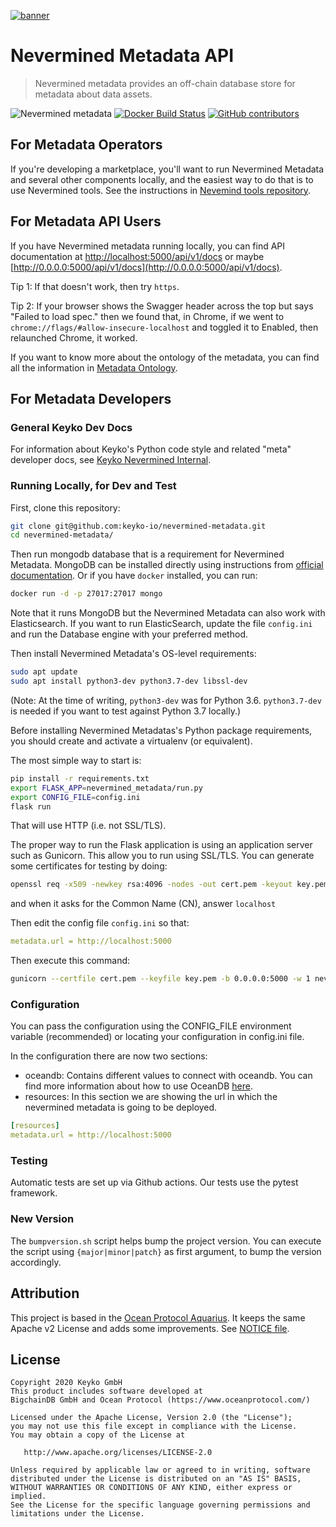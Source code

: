 [![banner](https://raw.githubusercontent.com/keyko-io/assets/master/images/logo/nevermined_logo_1.png)](https://nevermined.io)


# Nevermined Metadata API

> Nevermined metadata provides an off-chain database store for metadata about data assets.

![Nevermined metadata](https://github.com/keyko-io/nevermined-metadata/workflows/Python%20package/badge.svg)
[![Docker Build Status](https://img.shields.io/docker/cloud/build/keykoio/nevermined-metadata.svg)](https://hub.docker.com/r/keykoio/nevermined-metadata/) 
[![GitHub contributors](https://img.shields.io/github/contributors/keyko-io/nevermined-metadata.svg)](https://github.com/keyko-io/nevermined-metadata/graphs/contributors)

## For Metadata Operators

If you're developing a marketplace, you'll want to run Nevermined Metadata and several other components locally, and the easiest way to do that is to use Nevermined tools. See the instructions in [Nevemind tools repository](https://github.com/keyko-io/nevermined-tools).

## For Metadata API Users

If you have Nevermined metadata running locally, you can find API documentation at
[http://localhost:5000/api/v1/docs](http://localhost:5000/api/v1/docs) or maybe
[http://0.0.0.0:5000/api/v1/docs](http://0.0.0.0:5000/api/v1/docs).

Tip 1: If that doesn't work, then try `https`.

Tip 2: If your browser shows the Swagger header across the top but says "Failed to load spec." then we found that, in Chrome, if we went to `chrome://flags/#allow-insecure-localhost` and toggled it to Enabled, then relaunched Chrome, it worked.

If you want to know more about the ontology of the metadata, you can find all the information in
[Metadata Ontology](https://github.com/keyko-io/nevermined-internal/tree/master/docs/architecture/specs/metadata).

## For Metadata Developers

### General Keyko Dev Docs

For information about Keyko's Python code style and related "meta" developer docs, see [Keyko Nevermined Internal](https://github.com/keyko-io/nevermined-internal).

### Running Locally, for Dev and Test

First, clone this repository:

```bash
git clone git@github.com:keyko-io/nevermined-metadata.git
cd nevermined-metadata/
```

Then run mongodb database that is a requirement for Nevermined Metadata. MongoDB can be installed directly using instructions from [official documentation](https://docs.mongodb.com/manual/installation/). Or if you have `docker` installed, you can run:

```bash
docker run -d -p 27017:27017 mongo
```

Note that it runs MongoDB but the Nevermined Metadata can also work with Elasticsearch. If you want to run ElasticSearch, update the file `config.ini` and run the Database engine with your preferred method.

Then install Nevermined Metadata's OS-level requirements:

```bash
sudo apt update
sudo apt install python3-dev python3.7-dev libssl-dev
```

(Note: At the time of writing, `python3-dev` was for Python 3.6. `python3.7-dev` is needed if you want to test against Python 3.7 locally.)

Before installing Nevermined Metadatas's Python package requirements, you should create and activate a virtualenv (or equivalent).

The most simple way to start is:

```bash
pip install -r requirements.txt
export FLASK_APP=nevermined_metadata/run.py
export CONFIG_FILE=config.ini
flask run
```

That will use HTTP (i.e. not SSL/TLS).

The proper way to run the Flask application is using an application server such as Gunicorn. This allow you to run using SSL/TLS.
You can generate some certificates for testing by doing:

```bash
openssl req -x509 -newkey rsa:4096 -nodes -out cert.pem -keyout key.pem -days 365
```

and when it asks for the Common Name (CN), answer `localhost`

Then edit the config file `config.ini` so that:

```yaml
metadata.url = http://localhost:5000
```

Then execute this command:

```bash
gunicorn --certfile cert.pem --keyfile key.pem -b 0.0.0.0:5000 -w 1 nevermined_metadata.run:app
```

### Configuration

You can pass the configuration using the CONFIG_FILE environment variable (recommended) or locating your configuration in config.ini file.

In the configuration there are now two sections:

- oceandb: Contains different values to connect with oceandb. You can find more information about how to use OceanDB [here](https://github.com/oceanprotocol/oceandb-driver-interface).
- resources: In this section we are showing the url in which the nevermined metadata is going to be deployed.

```yaml
[resources]
metadata.url = http://localhost:5000
```

### Testing

Automatic tests are set up via Github actions.
Our tests use the pytest framework.

### New Version

The `bumpversion.sh` script helps bump the project version. You can execute the script using `{major|minor|patch}` as first argument, to bump the version accordingly.

## Attribution

This project is based in the [Ocean Protocol Aquarius](https://github.com/oceanprotocol/aquarius). It keeps the same Apache v2 License and adds some improvements.
See [NOTICE file](NOTICE).

## License
```
Copyright 2020 Keyko GmbH
This product includes software developed at
BigchainDB GmbH and Ocean Protocol (https://www.oceanprotocol.com/)

Licensed under the Apache License, Version 2.0 (the "License");
you may not use this file except in compliance with the License.
You may obtain a copy of the License at

   http://www.apache.org/licenses/LICENSE-2.0

Unless required by applicable law or agreed to in writing, software
distributed under the License is distributed on an "AS IS" BASIS,
WITHOUT WARRANTIES OR CONDITIONS OF ANY KIND, either express or implied.
See the License for the specific language governing permissions and
limitations under the License.
```
